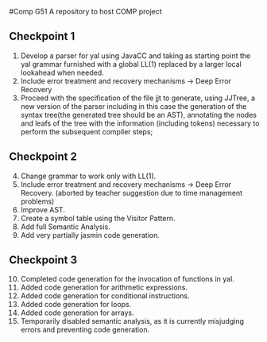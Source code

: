 #Comp G51
A repository to host COMP project

## Checkpoint 1

1. Develop a parser for yal using JavaCC and taking as starting point the yal grammar furnished with a global LL(1) replaced by a larger local lookahead when needed.
2. Include error treatment and recovery mechanisms -> Deep Error Recovery
3. Proceed with the specification of the file jjt to generate, using JJTree, a new version of the parser including
 in this case the generation of the syntax tree(the generated tree should be an AST),
 annotating the nodes and leafs of the tree with the information (including tokens) necessary to perform the subsequent compiler steps;
 
## Checkpoint 2

4. Change grammar to work only with LL(1).
5. Include error treatment and recovery mechanisms -> Deep Error Recovery. (aborted by teacher suggestion due to time management problems)
6. Improve AST.
7. Create a symbol table using the Visitor Pattern.
8. Add full Semantic Analysis.
9. Add very partially jasmin code generation.

## Checkpoint 3

10. Completed code generation for the invocation of functions in yal.
11. Added code generation for arithmetic expressions.
12. Added code generation for conditional instructions.
13. Added code generation for loops.
14. Added code generation for arrays.
15. Temporarily disabled semantic analysis, as it is currently misjudging errors and preventing code generation.